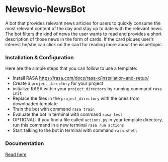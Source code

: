 # Newsvio-NewsBot
A bot that provides relevant news articles for users to quickly consume the most relevant content of the day and stay up to date with the relevant news. 
The bot filters the kind of news the user wants to read and provides a short description of those news in the form of cards. 
If the card piques user’s interest he/she can click on the card for reading more about the issue/topic. 
### Installation & Configuration
Here are the simple steps that you can follow to use a template:
* Install RASA https://rasa.com/docs/rasa-x/installation-and-setup/ 
* Create a `project_directory` for your project
* initialize RASA within your `project_directory` by running command `rasa init` 
* Replace the files in the `project_directory` with the ones from downloaded template
* Train the bot with command `rasa train`
* Evaluate the bot in terminal with command `rasa test`
* OPTIONAL: If you find a file called `actions.py` in your template directory, run this command in a new terminal `rasa run actions`
* Start talking to the bot in terminal with command `rasa shell` 

### Documentation
[Read here](https://rasa.com/docs/rasa-x/)


